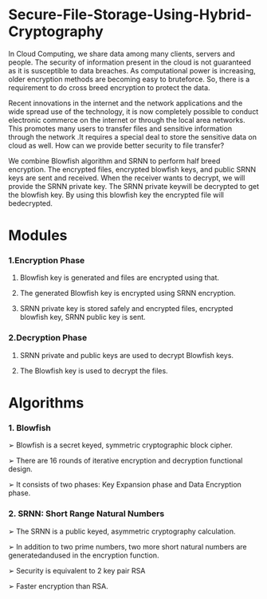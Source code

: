 # Secure-File-Storage-Using-Hybrid-Cryptography
In Cloud Computing, we share data among many clients, servers and people. The security of information present in the cloud is not guaranteed as it is susceptible to data breaches. As computational power is increasing, older encryption methods are becoming easy to bruteforce. So, there is a requirement to do cross breed encryption to protect the data.

Recent innovations in the internet and the network applications and the wide spread use of the technology, it is now completely possible to conduct electronic commerce on the internet or through the local area networks. This promotes many users to transfer files and sensitive information through the network .It requires a special deal to store the sensitive data on cloud as well. How can we provide better security to file transfer?

We combine Blowfish algorithm and SRNN to perform half breed encryption. The encrypted files, encrypted blowfish keys, and public SRNN keys are sent and received. When the receiver wants to decrypt, we will provide the SRNN private key. The SRNN private keywill
be decrypted to get the blowfish key. By using this blowfish key the encrypted file will bedecrypted.





# Modules

### 1.Encryption Phase
1. Blowfish key is generated and files are encrypted using that. 

2. The generated Blowfish key is encrypted using SRNN encryption. 

3. SRNN private key is stored safely and encrypted files, encrypted blowfish key, SRNN public key is sent. 

### 2.Decryption Phase
1. SRNN private and public keys are used to decrypt Blowfish keys. 

2. The Blowfish key is used to decrypt the files.

# Algorithms
### 1. Blowfish

➢ Blowfish is a secret keyed, symmetric cryptographic block cipher. 

➢ There are 16 rounds of iterative encryption and decryption functional design. 

➢ It consists of two phases: Key Expansion phase and Data Encryption phase.

### 2. SRNN: Short Range Natural Numbers

➢ The SRNN is a public keyed, asymmetric cryptography calculation. 

➢ In addition to two prime numbers, two more short natural numbers are generatedandused in the encryption function. 

➢ Security is equivalent to 2 key pair RSA

➢ Faster encryption than RSA.
